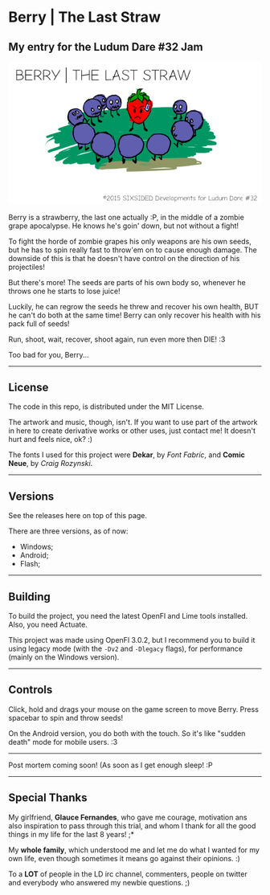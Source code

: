 # Berry | The Last Straw

## My entry for the Ludum Dare #32 Jam

![Berry Title](art/berrytitle.png)

Berry is a strawberry, the last one actually :P, in the middle of a zombie grape apocalypse. He knows he's goin' down, but not without a fight!

To fight the horde of zombie grapes his only weapons are his own seeds, but he has to spin really fast to throw'em on to cause enough damage. The downside of this is that he doesn't have control on the direction of his projectiles!

But there's more! The seeds are parts of his own body so, whenever he throws one he starts to lose juice!

Luckily, he can regrow the seeds he threw and recover his own health, BUT he can't do both at the same time! Berry can only recover his health with his pack full of seeds!

Run, shoot, wait, recover, shoot again, run even more then DIE! :3

Too bad for you, Berry...

-----

## License

The code in this repo, is distributed under the MIT License.

The artwork and music, though, isn't. If you want to use part of the artwork in here to create derivative works or other uses, just contact me! It doesn't hurt and feels nice, ok? :)

The fonts I used for this project were **Dekar**, by _Font Fabric_, and **Comic Neue**, by _Craig Rozynski_.

-----

## Versions

See the releases here on top of this page.

There are three versions, as of now:

 - Windows;
 - Android;
 - Flash;

-----

## Building

To build the project, you need the latest OpenFl and Lime tools installed. Also, you need Actuate.

This project was made using OpenFl 3.0.2, but I recommend you to build it using legacy mode (with the `-Dv2` and `-Dlegacy` flags), for performance (mainly on the Windows version).

-----

## Controls

Click, hold and drags your mouse on the game screen to move Berry. Press spacebar to spin and throw seeds!

On the Android version, you do both with the touch. So it's like "sudden death" mode for mobile users. :3

-----

Post mortem coming soon! (As soon as I get enough sleep! :P

-----

## Special Thanks

My girlfriend, **Glauce Fernandes**, who gave me courage, motivation ans also inspiration to pass through this trial, and whom I thank for all the good things in my life for the last 8 years! ;*

My **whole family**, which understood me and let me do what I wanted for my own life, even though sometimes it means go against their opinions. :)


To a **LOT** of people in the LD irc channel, commenters, people on twitter and everybody who answered my newbie questions. ;)
